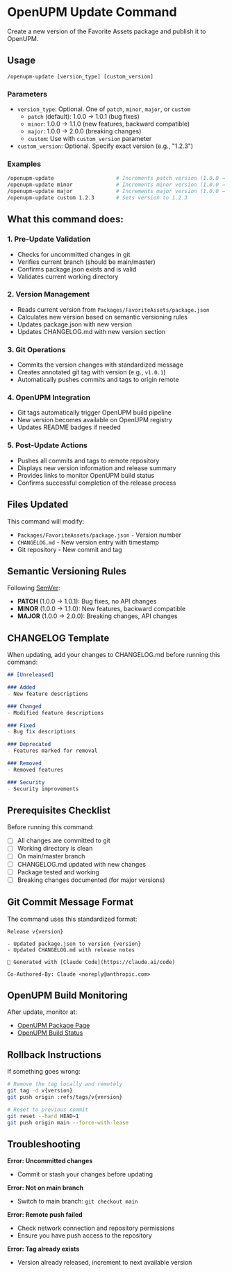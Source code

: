 # OpenUPM Update Command

Create a new version of the Favorite Assets package and publish it to OpenUPM.

## Usage

```
/openupm-update [version_type] [custom_version]
```

### Parameters

- `version_type`: Optional. One of `patch`, `minor`, `major`, or `custom`
  - `patch` (default): 1.0.0 → 1.0.1 (bug fixes)
  - `minor`: 1.0.0 → 1.1.0 (new features, backward compatible)
  - `major`: 1.0.0 → 2.0.0 (breaking changes)
  - `custom`: Use with `custom_version` parameter
- `custom_version`: Optional. Specify exact version (e.g., "1.2.3")

### Examples

```bash
/openupm-update                    # Increments patch version (1.0.0 → 1.0.1)
/openupm-update minor              # Increments minor version (1.0.0 → 1.1.0)
/openupm-update major              # Increments major version (1.0.0 → 2.0.0)
/openupm-update custom 1.2.3       # Sets version to 1.2.3
```

## What this command does:

### 1. **Pre-Update Validation**
- Checks for uncommitted changes in git
- Verifies current branch (should be main/master)
- Confirms package.json exists and is valid
- Validates current working directory

### 2. **Version Management**
- Reads current version from `Packages/FavoriteAssets/package.json`
- Calculates new version based on semantic versioning rules
- Updates package.json with new version
- Updates CHANGELOG.md with new version section

### 3. **Git Operations**
- Commits the version changes with standardized message
- Creates annotated git tag with version (e.g., `v1.0.1`)
- Automatically pushes commits and tags to origin remote

### 4. **OpenUPM Integration**
- Git tags automatically trigger OpenUPM build pipeline
- New version becomes available on OpenUPM registry
- Updates README badges if needed

### 5. **Post-Update Actions**
- Pushes all commits and tags to remote repository
- Displays new version information and release summary
- Provides links to monitor OpenUPM build status
- Confirms successful completion of the release process

## Files Updated

This command will modify:
- `Packages/FavoriteAssets/package.json` - Version number
- `CHANGELOG.md` - New version entry with timestamp
- Git repository - New commit and tag

## Semantic Versioning Rules

Following [SemVer](https://semver.org/):

- **PATCH** (1.0.0 → 1.0.1): Bug fixes, no API changes
- **MINOR** (1.0.0 → 1.1.0): New features, backward compatible
- **MAJOR** (1.0.0 → 2.0.0): Breaking changes, API changes

## CHANGELOG Template

When updating, add your changes to CHANGELOG.md before running this command:

```markdown
## [Unreleased]

### Added
- New feature descriptions

### Changed
- Modified feature descriptions

### Fixed
- Bug fix descriptions

### Deprecated
- Features marked for removal

### Removed
- Removed features

### Security
- Security improvements
```

## Prerequisites Checklist

Before running this command:

- [ ] All changes are committed to git
- [ ] Working directory is clean
- [ ] On main/master branch
- [ ] CHANGELOG.md updated with new changes
- [ ] Package tested and working
- [ ] Breaking changes documented (for major versions)

## Git Commit Message Format

The command uses this standardized format:

```
Release v{version}

- Updated package.json to version {version}
- Updated CHANGELOG.md with release notes

🤖 Generated with [Claude Code](https://claude.ai/code)

Co-Authored-By: Claude <noreply@anthropic.com>
```

## OpenUPM Build Monitoring

After update, monitor at:
- [OpenUPM Package Page](https://openupm.com/packages/com.mezookan.favorite-assets/)
- [OpenUPM Build Status](https://github.com/openupm/openupm/actions)

## Rollback Instructions

If something goes wrong:

```bash
# Remove the tag locally and remotely
git tag -d v{version}
git push origin :refs/tags/v{version}

# Reset to previous commit
git reset --hard HEAD~1
git push origin main --force-with-lease
```

## Troubleshooting

**Error: Uncommitted changes**
- Commit or stash your changes before updating

**Error: Not on main branch**
- Switch to main branch: `git checkout main`

**Error: Remote push failed**
- Check network connection and repository permissions
- Ensure you have push access to the repository

**Error: Tag already exists**
- Version already released, increment to next available version